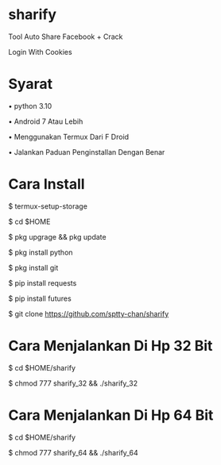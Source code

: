 # sharify
Tool Auto Share Facebook + Crack

Login With Cookies


# Syarat
• python 3.10

• Android 7 Atau Lebih

• Menggunakan Termux Dari F Droid

• Jalankan Paduan Penginstallan Dengan Benar

# Cara Install
$ termux-setup-storage

$ cd $HOME

$ pkg upgrage && pkg update

$ pkg install python

$ pkg install git

$ pip install requests

$ pip install futures

$ git clone https://github.com/sptty-chan/sharify

# Cara Menjalankan Di Hp 32 Bit

$ cd $HOME/sharify

$ chmod 777 sharify_32 && ./sharify_32

# Cara Menjalankan Di Hp 64 Bit
$ cd $HOME/sharify

$ chmod 777 sharify_64 && ./sharify_64
